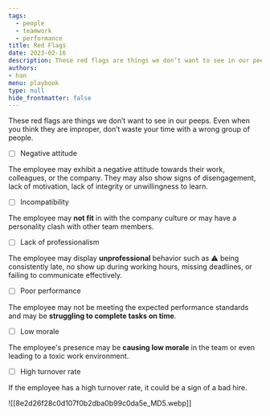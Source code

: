 ```yaml
---
tags: 
  - people
  - teamwork
  - performance
title: Red Flags
date: 2023-02-16
description: These red flags are things we don’t want to see in our peeps. Even when you think they are improper, don’t waste your time with a wrong group of people.
authors: 
- han
menu: playbook
type: null
hide_frontmatter: false
---
```

These red flags are things we don’t want to see in our peeps. Even when you think they are improper, don’t waste your time with a wrong group of people.

- [ ] Negative attitude

The employee may exhibit a negative attitude towards their work, colleagues, or the company. They may also show signs of disengagement, lack of motivation, lack of integrity or unwillingness to learn.

- [ ] Incompatibility

The employee may **not fit** in with the company culture or may have a personality clash with other team members.

- [ ] Lack of professionalism

The employee may display **unprofessional** behavior such as ⚠️ being consistently late, no show up during working hours, missing deadlines, or failing to communicate effectively.

- [ ] Poor performance

The employee may not be meeting the expected performance standards and may be **struggling to complete tasks on time**.

- [ ] Low morale

The employee's presence may be **causing low morale** in the team or even leading to a toxic work environment.

- [ ] High turnover rate

If the employee has a high turnover rate, it could be a sign of a bad hire.

![[8e2d26f28c0d107f0b2dba0b99c0da5e_MD5.webp]]

